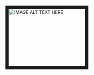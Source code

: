 <a href="http://www.youtube.com/watch?feature=player_embedded&v=4KkTGx2bK_4
" target="_blank"><img src="http://img.youtube.com/vi/Y4KkTGx2bK_4/0.jpg" 
alt="IMAGE ALT TEXT HERE" width="240" height="180" border="10" /></a>

